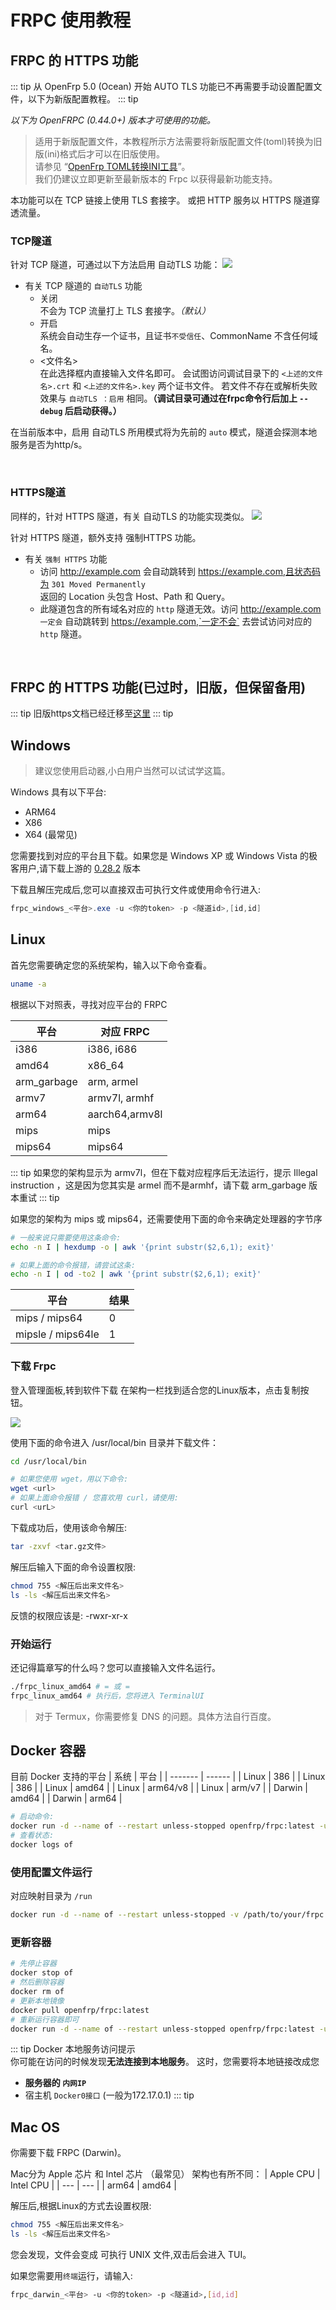 # FRPC 使用教程

## FRPC 的 HTTPS 功能

::: tip
从 OpenFrp 5.0 (Ocean) 开始 AUTO TLS 功能已不再需要手动设置配置文件，以下为新版配置教程。
::: tip

*以下为 OpenFRPC (0.44.0+) 版本才可使用的功能。*

> 适用于新版配置文件，本教程所示方法需要将新版配置文件(toml)转换为旧版(ini)格式后才可以在旧版使用。<br />
> 请参见 “[OpenFrp TOML转换INI工具](https://api.zyghit.cn/toml-to-ini/)”。<br />
> 我们仍建议立即更新至最新版本的 Frpc 以获得最新功能支持。

本功能可以在 TCP 链接上使用 TLS 套接字。
或把 HTTP 服务以 HTTPS 隧道穿透流量。

### TCP隧道

针对 TCP 隧道，可通过以下方法启用 自动TLS 功能：
![](./image/frpc/831f72faa42afccb9dc40cbb5fa5e79a.png)

* 有关 TCP 隧道的 `自动TLS` 功能
  * 关闭<br/>不会为 TCP 流量打上 TLS 套接字。*（默认）*
  * 开启<br/>系统会自动生存一个证书，且证书`不受信任`、CommonName 不含任何域名。
  * <文件名>  <br/>在此选择框内直接输入文件名即可。
  会试图访问调试目录下的 `<上述的文件名>.crt` 和 `<上述的文件名>.key` 两个证书文件。
若文件不存在或解析失败 效果与 `自动TLS ：启用` 相同。**（调试目录可通过在frpc命令行后加上 `--debug` 后启动获得。）**

在当前版本中，启用 自动TLS 所用模式将为先前的 `auto` 模式，隧道会探测本地服务是否为http/s。

<br/>

### HTTPS隧道

同样的，针对 HTTPS 隧道，有关 自动TLS 的功能实现类似。
![](./image/frpc/20f6530f4d9d21943c0a479492458fea.png)

针对 HTTPS 隧道，额外支持 强制HTTPS 功能。

* 有关 `强制 HTTPS` 功能
  * 访问 http://example.com 会自动跳转到 https://example.com,且状态码为 `301 Moved Permanently` <br />返回的 Location 头包含 Host、Path 和 Query。
  * 此隧道包含的所有域名对应的 `http` 隧道无效。访问 http://example.com `一定会` 自动跳转到 https://example.com,`一定不会` 去尝试访问对应的 `http` 隧道。

 
<br/>

## FRPC 的 HTTPS 功能(已过时，旧版，但保留备用)
::: tip
旧版https文档已经迁移至[这里](./frpc-old)
::: tip

## Windows

> 建议您使用启动器,小白用户当然可以试试学这篇。

Windows 具有以下平台:

* ARM64
* X86
* X64 (最常见)

您需要找到对应的平台且下载。如果您是 Windows XP 或 Windows Vista 的极客用户,请下载上游的 [0.28.2](https://github.com/fatedier/frp/releases/tag/v0.28.2) 版本

下载且解压完成后,您可以直接双击可执行文件或使用命令行进入:

```powershell
frpc_windows_<平台>.exe -u <你的token> -p <隧道id>,[id,id]
```

## Linux

首先您需要确定您的系统架构，输入以下命令查看。

```bash
uname -a
```

根据以下对照表，寻找对应平台的 FRPC

| 平台          | 对应 FRPC        |
|-------------|----------------|
| i386        | i386, i686     |
| amd64       | x86_64         |
| arm_garbage | 	arm, armel    |
| armv7       | armv7l, armhf  |
| arm64       | aarch64,armv8l |
| mips        | mips           |
| mips64      | mips64         |

::: tip
如果您的架构显示为 armv7l，但在下载对应程序后无法运行，提示 Illegal instruction ，这是因为您其实是 armel 而不是armhf，请下载 arm_garbage 版本重试
::: tip

如果您的架构为 mips 或 mips64，还需要使用下面的命令来确定处理器的字节序

``` bash
# 一般来说只需要使用这条命令:
echo -n I | hexdump -o | awk '{print substr($2,6,1); exit}'

# 如果上面的命令报错，请尝试这条:
echo -n I | od -to2 | awk '{print substr($2,6,1); exit}'
```

| 平台                | 结果  |
|-------------------|-----|
| mips / mips64     | 0   |
| mipsle / mips64le | 1   |




### 下载 Frpc

登入管理面板,转到软件下载
在架构一栏找到适合您的Linux版本，点击复制按钮。

![](./image/frpc/c0f99b289c48ba046b065ee33a4f5921.png)

使用下面的命令进入 /usr/local/bin 目录并下载文件：

``` bash
cd /usr/local/bin 

# 如果您使用 wget，用以下命令:
wget <url>
# 如果上面命令报错 / 您喜欢用 curl，请使用:
curl <urL>
```

下载成功后，使用该命令解压:

``` bash
tar -zxvf <tar.gz文件>
```

解压后输入下面的命令设置权限:

``` bash
chmod 755 <解压后出来文件名>
ls -ls <解压后出来文件名>
```

反馈的权限应该是: -rwxr-xr-x

### 开始运行

还记得篇章写的什么吗？您可以直接输入文件名运行。

```bash
./frpc_linux_amd64 # = 或 = 
frpc_linux_amd64 # 执行后，您将进入 TerminalUI 
```

> 对于 Termux，你需要修复 DNS 的问题。具体方法自行百度。

## Docker 容器

目前 Docker 支持的平台
| 系统    | 平台   |
| ------- | ------ |
| Linux | 386      |
| Linux | 386      |
| Linux | amd64    |
| Linux | arm64/v8 |
| Linux | arm/v7   |
| Darwin | amd64   |
| Darwin | arm64   |

```bash
# 启动命令: 
docker run -d --name of --restart unless-stopped openfrp/frpc:latest -u <访问密钥> -p <隧道ID>[<,隧道ID><,隧道ID>]
# 查看状态: 
docker logs of
```

### 使用配置文件运行
对应映射目录为 `/run`

```bash
docker run -d --name of --restart unless-stopped -v /path/to/your/frpc.ini:/run/frpc.ini openfrp/frpc:latest
```

### 更新容器

```bash
# 先停止容器
docker stop of
# 然后删除容器
docker rm of
# 更新本地镜像
docker pull openfrp/frpc:latest
# 重新运行容器即可
docker run -d --name of --restart unless-stopped openfrp/frpc:latest -u <访问密钥> -p <隧道ID>[<,隧道ID><,隧道ID>]
```

::: tip
Docker 本地服务访问提示 <br/>
你可能在访问的时候发现**无法连接到本地服务**。
这时，您需要将本地链接改成您
- **服务器的 `内网IP`**  
- 宿主机 `Docker0接口` (一般为172.17.0.1)
::: tip

<!-- Docker THE END -->

## Mac OS

你需要下载 FRPC (Darwin)。

Mac分为 Apple 芯片 和 Intel 芯片 （最常见）
架构也有所不同：
| Apple CPU | Intel CPU |
| --- | --- |
| arm64 | amd64 |

解压后,根据Linux的方式去设置权限:

``` bash
chmod 755 <解压后出来文件名>
ls -ls <解压后出来文件名>
```

您会发现，文件会变成 可执行 UNIX 文件,双击后会进入 TUI。

如果您需要用`终端`运行，请输入:

```bash
frpc_darwin_<平台> -u <你的token> -p <隧道id>,[id,id]
```


